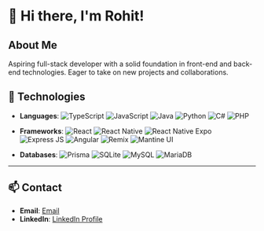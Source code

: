 # 👋 Hi there, I'm Rohit!

## About Me
Aspiring full-stack developer with a solid foundation in front-end and back-end technologies. Eager to take on new projects and collaborations.

## 🚀 Technologies

- **Languages**: ![TypeScript](https://img.shields.io/badge/TypeScript-3178C6?logo=typescript&logoColor=white) ![JavaScript](https://img.shields.io/badge/JavaScript-F7DF1E?logo=javascript&logoColor=black) ![Java](https://img.shields.io/badge/Java-007396?logo=java&logoColor=white) ![Python](https://img.shields.io/badge/Python-3776AB?logo=python&logoColor=white) ![C#](https://img.shields.io/badge/C%23-239120?logo=csharp&logoColor=white) ![PHP](https://img.shields.io/badge/PHP-777BB4?logo=php&logoColor=white)
  
- **Frameworks**: ![React](https://img.shields.io/badge/React-61DAFB?logo=react&logoColor=black) ![React Native](https://img.shields.io/badge/React_Native-20232A?logo=react&logoColor=61DAFB) ![React Native Expo](https://img.shields.io/badge/Expo-000020?logo=expo&logoColor=white) ![Express JS](https://img.shields.io/badge/Express.js-000000?logo=express&logoColor=fff&style=flat) ![Angular](https://img.shields.io/badge/Angular-E23237?logo=angular&logoColor=white) ![Remix](https://img.shields.io/badge/Remix-6D28D9?logo=remix&logoColor=white) ![Mantine UI](https://img.shields.io/badge/Mantine_UI-2F8EFC?logo=mantine&logoColor=white)
  
- **Databases**: ![Prisma](https://img.shields.io/badge/Prisma-2D3748?logo=prisma&logoColor=white) ![SQLite](https://img.shields.io/badge/SQLite-003B57?logo=sqlite&logoColor=white) ![MySQL](https://img.shields.io/badge/MySQL-4479A1?logo=mysql&logoColor=white) ![MariaDB](https://img.shields.io/badge/MariaDB-003545?logo=mariadb&logoColor=white)

---

## 📫 Contact

- **Email**: [Email](mailto:verma.rohit.1203@gmail.com)
- **LinkedIn**: [LinkedIn Profile](https://www.linkedin.com/in/rohit-verma-6ba428314)
